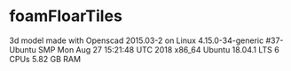 # foamFloarTiles
3d model made with Openscad 2015.03-2 on Linux 4.15.0-34-generic #37-Ubuntu SMP Mon Aug 27 15:21:48 UTC 2018 x86_64 Ubuntu 18.04.1 LTS 6 CPUs 5.82 GB RAM
